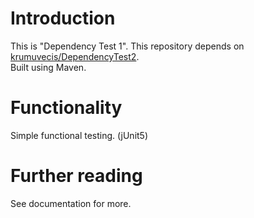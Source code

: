 # Introduction

This is "Dependency Test 1".
This repository depends on [krumuvecis/DependencyTest2](https://www.github.com/krumuvecis/DependencyTest2).  
Built using Maven.

# Functionality

Simple functional testing. (jUnit5)

# Further reading

See documentation for more.
